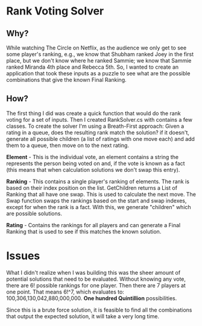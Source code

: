 # Rank Voting Solver

## Why?

While watching The Circle on Netflix, as the audience we only get to see some player's ranking, e.g., we know that Shubham ranked Joey in the first place, but we don't know where he ranked Sammie; we know that Sammie ranked Miranda 4th place and Rebecca 5th. So, I wanted to create an application that took these inputs as a puzzle to see what are the possible combinations that give the known Final Ranking.

## How?

The first thing I did was create a quick function that would do the rank voting for a set of inputs. Then I created RankSolver.cs with contains a few classes. To create the solver I'm using a Breath-First approach: Given a rating in a queue, does the resulting rank match the solution? if it doesn't, generate all possible children (a list of ratings with one move each) and add them to a queue, then move on to the next rating.

**Element** - This is the individual vote, an element contains a string the represents the person being voted on and, if the vote is known as a fact (this means that when calculation solutions we don't swap this entry). 

**Ranking** - This contains a single player's ranking of elements. The rank is based on their index position on the list. GetChildren returns a List of Ranking that all have one swap. This is used to calculate the next move. The Swap function swaps the rankings based on the start and swap indexes, except for when the rank is a fact. With this, we generate "children" which are possible solutions.

**Rating**  - Contains the rankings for all players and can generate a Final Ranking that is used to see if this matches the known solution.

# Issues

What I didn't realize when I was building this was the sheer amount of potential solutions that need to be evaluated. Without knowing any vote, there are 6! possible rankings for one player. Then there are 7 players at one point. That means 6!^7, which evaluates to: 100,306,130,042,880,000,000. **One hundred Quintillion** possibilities.

Since this is a brute force solution, it is feasible to find all the combinations that output the expected solution, it will take a very long time.
